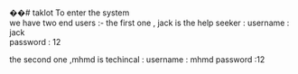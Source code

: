 ��#   t a k l o t 
 
To enter the system   
we have two end users :-
the first one , jack is the help seeker :
   username : jack   
   password : 12 

   the second one ,mhmd is techincal :
    username : mhmd
    password :12


   
